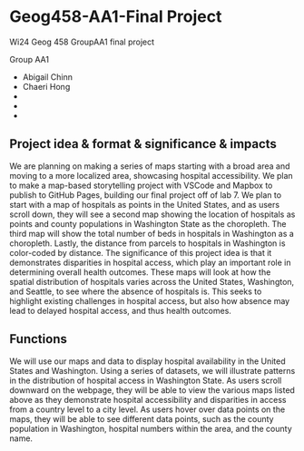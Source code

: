 # Geog458-AA1-Final Project
Wi24 Geog 458 GroupAA1 final project

Group AA1
- Abigail Chinn
- Chaeri Hong
- 
- 
- 

## Project idea & format & significance & impacts
We are planning on making a series of maps starting with a broad area and moving to a more localized area, showcasing hospital accessibility. We plan to make a map-based storytelling project with VSCode and Mapbox to publish to GitHub Pages, building our final project off of lab 7. We plan to start with a map of hospitals as points in the United States, and as users scroll down, they will see a second map showing the location of hospitals as points and county populations in Washington State as the choropleth. The third map will show the total number of beds in hospitals in Washington as a choropleth. Lastly, the distance from parcels to hospitals in Washington is color-coded by distance. 
The significance of this project idea is that it demonstrates disparities in hospital access, which play an important role in determining overall health outcomes. These maps will look at how the spatial distribution of hospitals varies across the United States, Washington, and Seattle, to see where the absence of hospitals is. This seeks to highlight existing challenges in hospital access, but also how absence may lead to delayed hospital access, and thus health outcomes.

## Functions
We will use our maps and data to display hospital availability in the United States and Washington. Using a series of datasets, we will illustrate patterns in the distribution of hospital access in Washington State. As users scroll downward on the webpage, they will be able to view the various maps listed above as they demonstrate hospital accessibility and disparities in access from a country level to a city level. As users hover over data points on the maps, they will be able to see different data points, such as the county population in Washington, hospital numbers within the area, and the county name.
